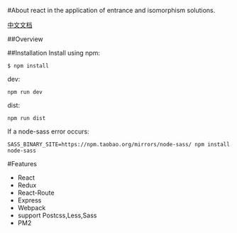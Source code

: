 #About react in the application of entrance and isomorphism solutions.

[中文文档]()

##Overview


##Installation
Install using npm:

```
$ npm install
```

dev:

```
npm run dev
```

dist:

```
npm run dist
```

If a node-sass error occurs:

```
SASS_BINARY_SITE=https://npm.taobao.org/mirrors/node-sass/ npm install node-sass
```

#Features

- React
- Redux
- React-Route
- Express
- Webpack
- support Postcss,Less,Sass
- PM2